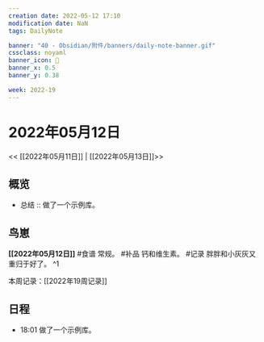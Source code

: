 ```yaml
---
creation date: 2022-05-12 17:10
modification date: NaN
tags: DailyNote

banner: "40 - Obsidian/附件/banners/daily-note-banner.gif"
cssclass: noyaml
banner_icon: 💌
banner_x: 0.5
banner_y: 0.38

week: 2022-19
---
```


# 2022年05月12日

<< [[2022年05月11日]] | [[2022年05月13日]]>>


## 概览
- 总结 :: 做了一个示例库。

## 鸟崽
**[[2022年05月12日]]**
#食谱 常规。
#补品 钙和维生素。
#记录 胖胖和小灰灰又重归于好了。
^1

本周记录：[[2022年19周记录]]

## 日程

- 18:01 做了一个示例库。